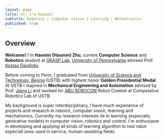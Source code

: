 ```yaml
---
layout: page
title: Hi! I'm Haumin!
subtitle: Robotics | Computer Vision | Learning | Mechatronics
published: true
---
```



## Overview

**Welcome!** I'm **Haomin (Haumin) Zhu**, current **Computer Science** and **Robotics** student at [GRASP Lab](https://www.grasp.upenn.edu/), [University of Pennsylvania](https://www.upenn.edu/) advised Prof. [Kostas Daniilidis](http://www.cis.upenn.edu/~kostas/). 

Before coming to Penn, I graduated from [University of Science and Technology, Beijing](http://www.ustb.edu.cn/) (USTB) with highest honor **Golden Presidential Medal**. At USTB I majored in **Mechanical Engineering and Automation** advised by Prof. [Jiang Li](http://me.ustb.edu.cn/shiziduiwu/quantijiaoshi/2016-09-27/120.html) and worked for [ABU ROBOCON](https://en.wikipedia.org/wiki/ABU_Robocon) Robot Contest at Competative Robotics Lab of USTB. 

My background is super interdisciplinary, I have much experience of projects and research in roboics, computer vision, learning and mechatronics. Currently my research interests lie in learning (especially generative models) in computer vision, robotics and control. I'm enthusiasm in developing and applying all kinds of learning algorithm to real robot especiall ones used in service, human-assisting fields.
